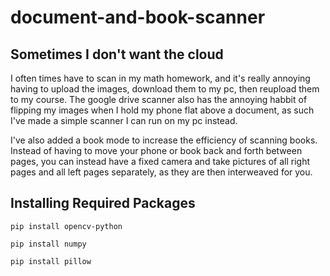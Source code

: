 # document-and-book-scanner
## Sometimes I don't want the cloud
I often times have to scan in my math homework, and it's really annoying having to upload the images, download them to my pc, then reupload them to my course.
The google drive scanner also has the annoying habbit of flipping my images when I hold my phone flat above a document, as such I've made a simple scanner I can run on my pc instead.

I've also added a book mode to increase the efficiency of scanning books. Instead of having to move your phone or book back and forth between pages, you can instead have a fixed camera and take pictures of all right pages and all left pages separately, as they are then interweaved for you.

## Installing Required Packages

```
pip install opencv-python
```
```
pip install numpy
```
```
pip install pillow
```
